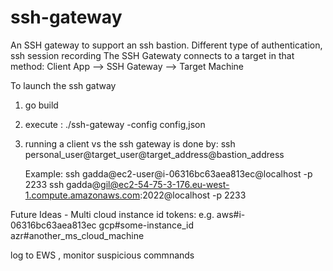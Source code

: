 # ssh-gateway
An SSH gateway to support an ssh bastion. Different type of authentication, ssh session recording
The SSH Gatewaty connects to a target in that method:
    Client App --> SSH Gateway --> Target Machine

To launch the ssh gatway  

1. go build 

2. execute : ./ssh-gateway -config config,json 

3. running a client vs the ssh gateway is done by: 
    ssh personal_user@target_user@target_address@bastion_address

    Example:
    ssh gadda@ec2-user@i-06316bc63aea813ec@localhost -p 2233
    ssh gadda@gil@ec2-54-75-3-176.eu-west-1.compute.amazonaws.com:2022@localhost -p 2233

Future Ideas - 
Multi cloud instance id tokens:
e.g. 
aws#i-06316bc63aea813ec
gcp#some-instance_id
azr#another_ms_cloud_machine

log to EWS , monitor suspicious commnands
